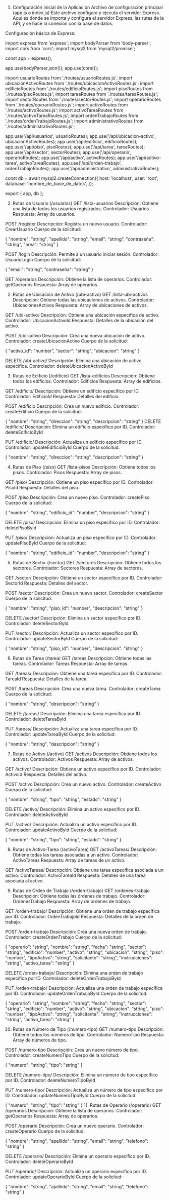 1. Configuración Inicial de la Aplicación
   Archivo de configuración principal (app.js o index.js)
   Este archivo configura y ejecuta el servidor Express. Aquí es donde se importa y configura el servidor Express, las rutas de la API, y se hace la conexión con la base de datos.

Configuración básica de Express:

import express from 'express';
import bodyParser from 'body-parser';
import cors from 'cors';
import mysql2 from 'mysql2/promise';

const app = express();

app.use(bodyParser.json());
app.use(cors());

import usuarioRoutes from './routes/usuarioRoutes.js';
import ubicacionActivoRoutes from './routes/ubicacionActivoRoutes.js';
import edificioRoutes from './routes/edificioRoutes.js';
import pisoRoutes from './routes/pisoRoutes.js';
import tareaRoutes from './routes/tareaRoutes.js';
import sectorRoutes from './routes/sectorRoutes.js';
import operarioRoutes from './routes/operarioRoutes.js';
import activoRoutes from './routes/activoRoutes.js';
import activoTareaRoutes from './routes/activoTareaRoutes.js';
import ordenTrabajoRoutes from './routes/ordenTrabajoRoutes.js';
import administrativoRoutes from './routes/administrativoRoutes.js';

app.use('/api/usuarios', usuarioRoutes);
app.use('/api/ubicacion-activo', ubicacionActivoRoutes);
app.use('/api/edificio', edificioRoutes);
app.use('/api/piso', pisoRoutes);
app.use('/api/tarea', tareaRoutes);
app.use('/api/sector', sectorRoutes);
app.use('/api/operario', operarioRoutes);
app.use('/api/activo', activoRoutes);
app.use('/api/activo-tarea', activoTareaRoutes);
app.use('/api/orden-trabajo', ordenTrabajoRoutes);
app.use('/api/administrativo', administrativoRoutes);

const db = await mysql2.createConnection({
host: 'localhost',
user: 'root',
database: 'nombre_de_base_de_datos',
});

export { app, db };

2. Rutas de Usuario (/usuarios)
   GET /lista-usuarios
   Descripción: Obtiene una lista de todos los usuarios registrados.
   Controlador: Usuarios
   Respuesta: Array de usuarios.

POST /register
Descripción: Registra un nuevo usuario.
Controlador: CrearUsuario
Cuerpo de la solicitud:

{
"nombre": "string",
"apellido": "string",
"email": "string",
"contraseña": "string",
"area": "string"
}

POST /login
Descripción: Permite a un usuario iniciar sesión.
Controlador: UsuarioLogin
Cuerpo de la solicitud:

{
"email": "string",
"contraseña": "string"
}

GET /operarios
Descripción: Obtiene la lista de operarios.
Controlador: getOperarios
Respuesta: Array de operarios.

2. Rutas de Ubicación de Activo (/ubi-activo)
   GET /lista-ubi-activos
   Descripción: Obtiene todas las ubicaciones de activos.
   Controlador: UbicacionesActivos
   Respuesta: Array de ubicaciones de activos.

GET /ubi-activo/
Descripción: Obtiene una ubicación específica de activo.
Controlador: UbicacionActivoId
Respuesta: Detalles de la ubicación del activo.

POST /ubi-activo
Descripción: Crea una nueva ubicación de activo.
Controlador: createUbicacionActivo
Cuerpo de la solicitud:

{
"activo_id": "number",
"sector": "string",
"ubicacion": "string"
}

DELETE /ubi-activo/
Descripción: Elimina una ubicación de activo específica.
Controlador: deleteUbicacionActivoById

3. Rutas de Edificio (/edificio)
   GET /lista-edificios
   Descripción: Obtiene todos los edificios.
   Controlador: Edificios
   Respuesta: Array de edificios.

GET /edificio/
Descripción: Obtiene un edificio específico por ID.
Controlador: EdificioId
Respuesta: Detalles del edificio.

POST /edificio
Descripción: Crea un nuevo edificio.
Controlador: createEdificio
Cuerpo de la solicitud:

{
"nombre": "string",
"direccion": "string",
"descripcion": "string"
}
DELETE /edificio/
Descripción: Elimina un edificio específico por ID.
Controlador: deleteEdificioById

PUT /edificio/
Descripción: Actualiza un edificio específico por ID.
Controlador: updateEdificioById
Cuerpo de la solicitud:

{
"nombre": "string",
"direccion": "string",
"descripcion": "string"
}

4. Rutas de Piso (/piso)
   GET /lista-pisos
   Descripción: Obtiene todos los pisos.
   Controlador: Pisos
   Respuesta: Array de pisos.

GET /piso/
Descripción: Obtiene un piso específico por ID.
Controlador: PisoId
Respuesta: Detalles del piso.

POST /piso
Descripción: Crea un nuevo piso.
Controlador: createPiso
Cuerpo de la solicitud:

{
"nombre": "string",
"edificio_id": "number",
"descripcion": "string"
}

DELETE /piso/
Descripción: Elimina un piso específico por ID.
Controlador: deletePisoById

PUT /piso/
Descripción: Actualiza un piso específico por ID.
Controlador: updatePisoById
Cuerpo de la solicitud:

{
"nombre": "string",
"edificio_id": "number",
"descripcion": "string"
}

5. Rutas de Sector (/sector)
   GET /sectores
   Descripción: Obtiene todos los sectores.
   Controlador: Sectores
   Respuesta: Array de sectores.

GET /sector/
Descripción: Obtiene un sector específico por ID.
Controlador: SectorId
Respuesta: Detalles del sector.

POST /sector
Descripción: Crea un nuevo sector.
Controlador: createSector
Cuerpo de la solicitud:

{
"nombre": "string",
"piso_id": "number",
"descripcion": "string"
}

DELETE /sector/
Descripción: Elimina un sector específico por ID.
Controlador: deleteSectorById

PUT /sector/
Descripción: Actualiza un sector específico por ID.
Controlador: updateSectorById
Cuerpo de la solicitud:

{
"nombre": "string",
"piso_id": "number",
"descripcion": "string"
}

6. Rutas de Tarea (/tarea)
   GET /tareas
   Descripción: Obtiene todas las tareas.
   Controlador: Tareas
   Respuesta: Array de tareas.

GET /tareas/
Descripción: Obtiene una tarea específica por ID.
Controlador: TareaId
Respuesta: Detalles de la tarea.

POST /tareas
Descripción: Crea una nueva tarea.
Controlador: createTarea
Cuerpo de la solicitud:

{
"nombre": "string",
"descripcion": "string"
}

DELETE /tareas/
Descripción: Elimina una tarea específica por ID.
Controlador: deleteTareaById

PUT /tareas/
Descripción: Actualiza una tarea específica por ID.
Controlador: updateTareaById
Cuerpo de la solicitud:

{
"nombre": "string",
"descripcion": "string"
}

7. Rutas de Activo (/activo)
   GET /activos
   Descripción: Obtiene todos los activos.
   Controlador: Activos
   Respuesta: Array de activos.

GET /activo/
Descripción: Obtiene un activo específico por ID.
Controlador: ActivoId
Respuesta: Detalles del activo.

POST /activo
Descripción: Crea un nuevo activo.
Controlador: createActivo
Cuerpo de la solicitud:

{
"nombre": "string",
"tipo": "string",
"estado": "string"
}

DELETE /activo/
Descripción: Elimina un activo específico por ID.
Controlador: deleteActivoById

PUT /activo/
Descripción: Actualiza un activo específico por ID.
Controlador: updateActivoById
Cuerpo de la solicitud:

{
"nombre": "string",
"tipo": "string",
"estado": "string"
}

8. Rutas de Activo-Tarea (/activoTarea)
   GET /activoTareas/
   Descripción: Obtiene todas las tareas asociadas a un activo.
   Controlador: ActivoTareas
   Respuesta: Array de tareas de un activo.

GET /activoTareas/
Descripción: Obtiene una tarea específica asociada a un activo.
Controlador: ActivoTareaId
Respuesta: Detalles de una tarea asociada al activo.

9. Rutas de Orden de Trabajo (/orden-trabajo)
   GET /ordenes-trabajo
   Descripción: Obtiene todas las órdenes de trabajo.
   Controlador: OrdenesTrabajo
   Respuesta: Array de órdenes de trabajo.

GET /orden-trabajo/
Descripción: Obtiene una orden de trabajo específica por ID.
Controlador: OrdenTrabajoId
Respuesta: Detalles de la orden de trabajo.

POST /orden-trabajo
Descripción: Crea una nueva orden de trabajo.
Controlador: createOrdenTrabajo
Cuerpo de la solicitud:

{
"operario": "string",
"nombre": "string",
"fecha": "string",
"sector": "string",
"edificio": "number",
"activo": "string",
"ubicacion": "string",
"piso": "number",
"tipoActivo": "string",
"solicitante": "string",
"instrucciones": "string",
"activo_tarea": "string"
}

DELETE /orden-trabajo/
Descripción: Elimina una orden de trabajo específica por ID.
Controlador: deleteOrdenTrabajoById

PUT /orden-trabajo/
Descripción: Actualiza una orden de trabajo específica por ID.
Controlador: updateOrdenTrabajoById
Cuerpo de la solicitud:

{
"operario": "string",
"nombre": "string",
"fecha": "string",
"sector": "string",
"edificio": "number",
"activo": "string",
"ubicacion": "string",
"piso": "number",
"tipoActivo": "string",
"solicitante": "string",
"instrucciones": "string",
"activo_tarea": "string"
}

10. Rutas de Número de Tipo (/numero-tipo)
    GET /numero-tipo
    Descripción: Obtiene todos los números de tipo.
    Controlador: NumeroTipo
    Respuesta: Array de números de tipo.

POST /numero-tipo
Descripción: Crea un nuevo número de tipo.
Controlador: createNumeroTipo
Cuerpo de la solicitud:

{
"numero": "string",
"tipo": "string"
}

DELETE /numero-tipo/
Descripción: Elimina un número de tipo específico por ID.
Controlador: deleteNumeroTipoById

PUT /numero-tipo/
Descripción: Actualiza un número de tipo específico por ID.
Controlador: updateNumeroTipoById
Cuerpo de la solicitud:

{
"numero": "string",
"tipo": "string"
} 11. Rutas de Operario (/operario)
GET /operarios
Descripción: Obtiene la lista de operarios.
Controlador: getOperarios
Respuesta: Array de operarios.

POST /operario
Descripción: Crea un nuevo operario.
Controlador: createOperario
Cuerpo de la solicitud:

{
"nombre": "string",
"apellido": "string",
"email": "string",
"telefono": "string"
}

DELETE /operario/
Descripción: Elimina un operario específico por ID.
Controlador: deleteOperarioById

PUT /operario/
Descripción: Actualiza un operario específico por ID.
Controlador: updateOperarioById
Cuerpo de la solicitud:

{
"nombre": "string",
"apellido": "string",
"email": "string",
"telefono": "string"
}

